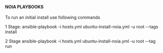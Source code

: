 #### NOIA PLAYBOOKS ####

To run an initial install use following commands

1 Stage:
ansible-playbook -i hosts.yml ubuntu-install-noia.yml -u root --tags install

2 Stage 
ansible-playbook -i hosts.yml ubuntu-install-noia.yml -u root --tag run
